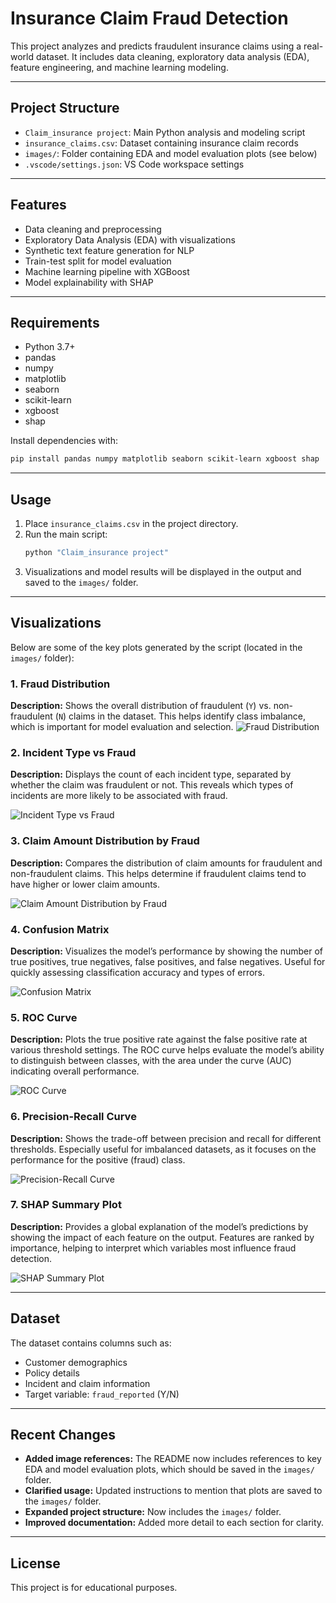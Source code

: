 # Insurance Claim Fraud Detection

This project analyzes and predicts fraudulent insurance claims using a real-world dataset. It includes data cleaning, exploratory data analysis (EDA), feature engineering, and machine learning modeling.

---

## Project Structure

- `Claim_insurance project`: Main Python analysis and modeling script
- `insurance_claims.csv`: Dataset containing insurance claim records
- `images/`: Folder containing EDA and model evaluation plots (see below)
- `.vscode/settings.json`: VS Code workspace settings

---

## Features

- Data cleaning and preprocessing
- Exploratory Data Analysis (EDA) with visualizations
- Synthetic text feature generation for NLP
- Train-test split for model evaluation
- Machine learning pipeline with XGBoost
- Model explainability with SHAP

---

## Requirements

- Python 3.7+
- pandas
- numpy
- matplotlib
- seaborn
- scikit-learn
- xgboost
- shap

Install dependencies with:
```sh
pip install pandas numpy matplotlib seaborn scikit-learn xgboost shap
```

---

## Usage

1. Place `insurance_claims.csv` in the project directory.
2. Run the main script:
   ```sh
   python "Claim_insurance project"
   ```
3. Visualizations and model results will be displayed in the output and saved to the `images/` folder.

---

## Visualizations

Below are some of the key plots generated by the script (located in the `images/` folder):

### 1. Fraud Distribution
**Description:**
 Shows the overall distribution of fraudulent (`Y`) vs. non-fraudulent (`N`) claims in the dataset. This helps identify class imbalance, which is important for model evaluation and selection.
![Fraud Distribution](images/Fraud_distributed.png)


### 2. Incident Type vs Fraud
**Description:**
Displays the count of each incident type, separated by whether the claim was fraudulent or not. This reveals which types of incidents are more likely to be associated with fraud.


![Incident Type vs Fraud](images/Incident_Type_vs_Fraud.png)

### 3. Claim Amount Distribution by Fraud
**Description:**
Compares the distribution of claim amounts for fraudulent and non-fraudulent claims. This helps determine if fraudulent claims tend to have higher or lower claim amounts.

![Claim Amount Distribution by Fraud](images/Claim_amount_distribution_by_fraud.png)

### 4. Confusion Matrix
**Description:**
Visualizes the model’s performance by showing the number of true positives, true negatives, false positives, and false negatives. Useful for quickly assessing classification accuracy and types of errors.


![Confusion Matrix](images/Confusion_Matrix.png)

### 5. ROC Curve
**Description:**
Plots the true positive rate against the false positive rate at various threshold settings. The ROC curve helps evaluate the model’s ability to distinguish between classes, with the area under the curve (AUC) indicating overall performance.


![ROC Curve](images/ROC_Curve.png)

### 6. Precision-Recall Curve
**Description:**
Shows the trade-off between precision and recall for different thresholds. Especially useful for imbalanced datasets, as it focuses on the performance for the positive (fraud) class.


![Precision-Recall Curve](images/Precision_Recall_Curve.png)

### 7. SHAP Summary Plot
**Description:**
Provides a global explanation of the model’s predictions by showing the impact of each feature on the output. Features are ranked by importance, helping to interpret which variables most influence fraud detection.

![SHAP Summary Plot](images/SHAP_Values.png)

---

## Dataset

The dataset contains columns such as:
- Customer demographics
- Policy details
- Incident and claim information
- Target variable: `fraud_reported` (Y/N)

---

## Recent Changes

- **Added image references:** The README now includes references to key EDA and model evaluation plots, which should be saved in the `images/` folder.
- **Clarified usage:** Updated instructions to mention that plots are saved to the `images/` folder.
- **Expanded project structure:** Now includes the `images/` folder.
- **Improved documentation:** Added more detail to each section for clarity.

---

## License

This project is for educational purposes.